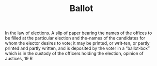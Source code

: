 ---
title: Ballot
letter: B
permalink: "/definitions/ballot.html"
body: In the law of elections. A slip of paper bearing the names of the offices to
  be filled at the particular election and the-names of the candidates for whom the
  elector desires to vote; it may be prlnted, or writ-ten, or partly prlnted and partly
  written, and is deposited by the voter in a “ballot-box” which is in the custody
  of the officers holding the election, opinion of Justices, 19 R
published_at: '2018-07-07'
source: Black's Law Dictionary
layout: post
---